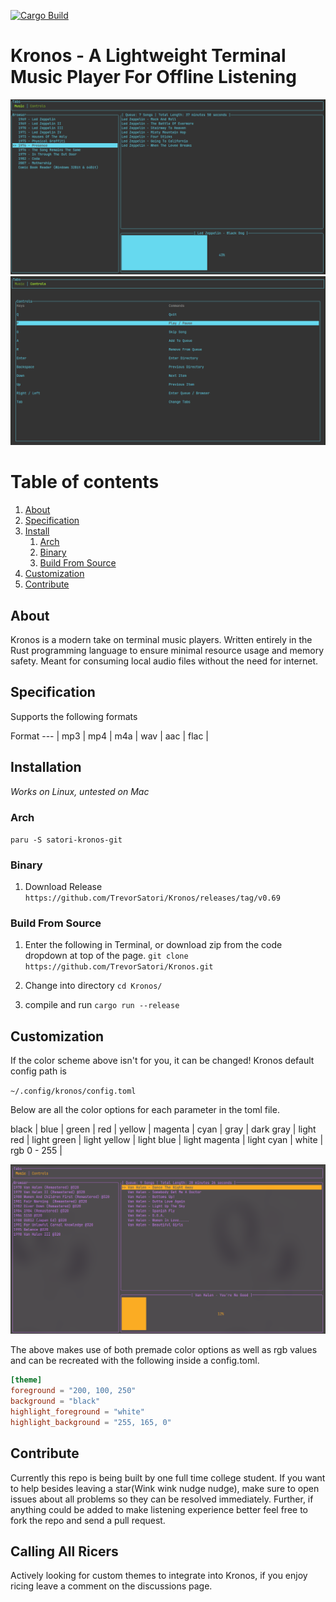 [![Cargo Build](https://github.com/TrevorSatori/Kronos/actions/workflows/main.yml/badge.svg)](https://github.com/TrevorSatori/Kronos/actions/workflows/main.yml)
# Kronos - A Lightweight Terminal Music Player For Offline Listening

![Music](assets/music_tab.png?raw=true)
![Controls](assets/controls_tab.png?raw=true)

# Table of contents
1. [About](#About)
2. [Specification](#Specifications)
3. [Install](#Installation)
    1. [Arch](#Arch)
    2. [Binary](#Binary)
    2. [Build From Source](#Source)
4. [Customization](#Customization)
5. [Contribute](#Contribute)

## About 

Kronos is a modern take on terminal music players. Written entirely in the Rust programming language to ensure minimal resource usage and memory safety. Meant for consuming local audio files without the need for internet.  

## Specification

Supports the following formats

Format
--- | 
mp3 |
mp4 |
m4a |
wav |
aac |
flac |

## Installation

*Works on Linux, untested on Mac*

### Arch

``
    paru -S satori-kronos-git
``

### Binary

1. Download Release 
``
    https://github.com/TrevorSatori/Kronos/releases/tag/v0.69
``
### Build From Source

1. Enter the following in Terminal, or download zip from the code dropdown at top of the page.
``
    git clone https://github.com/TrevorSatori/Kronos.git
``

2. Change into directory
``
    cd Kronos/
``

3. compile and run
``
    cargo run --release
``

## Customization

If the color scheme above isn't for you, it can be changed! Kronos default config path is

``
    ~/.config/kronos/config.toml
``

Below are all the color options for each parameter in the toml file. 

black | blue | green | red |
yellow | magenta | cyan | gray |
dark gray | light red | light green | light yellow | light blue | 
light magenta | light cyan | white | 
rgb 0 - 255 |


![Customized](assets/customized.png?raw=true)

The above makes use of both premade color options as well as rgb values and can be recreated with the following inside a config.toml.

```toml
[theme]
foreground = "200, 100, 250"
background = "black"
highlight_foreground = "white"
highlight_background = "255, 165, 0" 
```
                        
## Contribute

Currently this repo is being built by one full time college student. If you want to help besides leaving a star(Wink wink nudge nudge), make sure to open issues about all problems so they can be resolved immediately. Further, if anything could be added to make listening experience better feel free to fork the repo and send a pull request.

## Calling All Ricers
Actively looking for custom themes to integrate into Kronos, if you enjoy ricing leave a comment on the discussions page.




